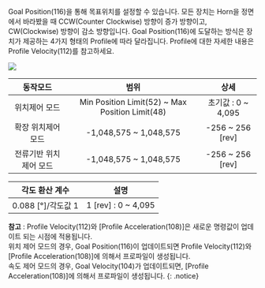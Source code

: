 
Goal Position(116)을 통해 목표위치를 설정할 수 있습니다. 모든 장치는 Horn을 정면에서 바라봤을 때 CCW(Counter Clockwise) 방향이 증가 방향이고, CW(Clockwise) 방향이 감소 방향입니다. Goal Position(116)에 도달하는 방식은 장치가 제공하는 4가지 형태의 Profile에 따라 달라집니다. Profile에 대한 자세한 내용은 Profile Velocity(112)를 참고하세요.

![](/assets/images/dxl/x/dxl_goal_position.jpg)

|        동작모드        |                      범위                       |         상세         |
|:----------------------:|:-----------------------------------------------:|:--------------------:|
|     위치제어 모드      | Min Position Limit(52) ~ Max Position Limit(48) |  초기값 : 0 ~ 4,095  |
|   확장 위치제어 모드   |             -1,048,575 ~ 1,048,575              | -256 ~ 256 [rev] |{% if page.product_group!='dxl_xl430' and page.ref!='mx-28-2' %}
| 전류기반 위치제어 모드 |             -1,048,575 ~ 1,048,575              | -256 ~ 256 [rev] |{% else %}{% endif %}

|각도 환산 계수|설명|
| :---: | :---: |
|0.088 [&deg;]/각도값 1| 1 [rev] : 0 ~ 4,095 |

**참고** : Profile Velocity(112)와 [Profile Acceleration(108)]은 새로운 명령값이 업데이트 되는 시점에 적용됩니다.  
위치 제어 모드의 경우, Goal Position(116)이 업데이트되면 Profile Velocity(112)와 [Profile Acceleration(108)]에 의해서 프로파일이 생성됩니다.  
속도 제어 모드의 경우, Goal Velocity(104)가 업데이트되면, [Profile Acceleration(108)]에 의해서 프로파일이 생성됩니다.
{: .notice}
